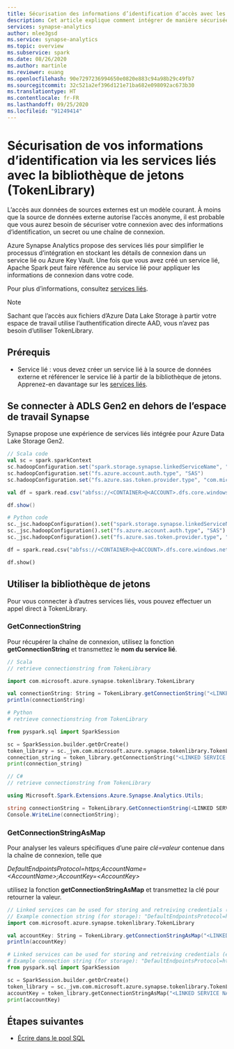 ```yaml
---
title: Sécurisation des informations d’identification d’accès avec les services liés dans Apache Spark pour Azure Synapse Analytics
description: Cet article explique comment intégrer de manière sécurisée Apache Spark pour Synapse Analytics à d’autres services en utilisant les services liés et la bibliothèque de jetons
services: synapse-analytics
author: mlee3gsd
ms.service: synapse-analytics
ms.topic: overview
ms.subservice: spark
ms.date: 08/26/2020
ms.author: martinle
ms.reviewer: euang
ms.openlocfilehash: 90e7297236994650e0820e883c94a98b29c49fb7
ms.sourcegitcommit: 32c521a2ef396d121e71ba682e098092ac673b30
ms.translationtype: HT
ms.contentlocale: fr-FR
ms.lasthandoff: 09/25/2020
ms.locfileid: "91249414"
---
```

# <a name="securing-your-credentials-through-linked-services-with-the-tokenlibrary"></a>Sécurisation de vos informations d’identification via les services liés avec la bibliothèque de jetons (TokenLibrary)
L’accès aux données de sources externes est un modèle courant. À moins que la source de données externe autorise l’accès anonyme, il est probable que vous aurez besoin de sécuriser votre connexion avec des informations d’identification, un secret ou une chaîne de connexion.  

Azure Synapse Analytics propose des services liés pour simplifier le processus d’intégration en stockant les détails de connexion dans un service lié ou Azure Key Vault. Une fois que vous avez créé un service lié, Apache Spark peut faire référence au service lié pour appliquer les informations de connexion dans votre code. 

Pour plus d’informations, consultez [services liés](../../data-factory/concepts-linked-services.md?toc=/azure/synapse-analytics/toc.json&bc=/azure/synapse-analytics/breadcrumb/toc.json).
> [!NOTE]
> Sachant que l’accès aux fichiers d’Azure Data Lake Storage à partir votre espace de travail utilise l’authentification directe AAD, vous n’avez pas besoin d’utiliser TokenLibrary. 


## <a name="prerequisite"></a>Prérequis
* Service lié : vous devez créer un service lié à la source de données externe et référencer le service lié à partir de la bibliothèque de jetons. Apprenez-en davantage sur les [services liés](../../data-factory/concepts-linked-services.md?toc=/azure/synapse-analytics/toc.json&bc=/azure/synapse-analytics/breadcrumb/toc.json).


## <a name="connect-to-adls-gen2-outside-of-synapse-workspace"></a>Se connecter à ADLS Gen2 en dehors de l’espace de travail Synapse

Synapse propose une expérience de services liés intégrée pour Azure Data Lake Storage Gen2.

```scala
// Scala code
val sc = spark.sparkContext
sc.hadoopConfiguration.set("spark.storage.synapse.linkedServiceName", "<LINKED SERVICE NAME>")
sc.hadoopConfiguration.set("fs.azure.account.auth.type", "SAS")
sc.hadoopConfiguration.set("fs.azure.sas.token.provider.type", "com.microsoft.azure.synapse.tokenlibrary.LinkedServiceBasedSASProvider")

val df = spark.read.csv("abfss://<CONTAINER>@<ACCOUNT>.dfs.core.windows.net/<DIRECTORY PATH>")

df.show()
```

```python
# Python code
sc._jsc.hadoopConfiguration().set("spark.storage.synapse.linkedServiceName", "<lINKED SERVICE NAME>")
sc._jsc.hadoopConfiguration().set("fs.azure.account.auth.type", "SAS")
sc._jsc.hadoopConfiguration().set("fs.azure.sas.token.provider.type", "com.microsoft.azure.synapse.tokenlibrary.LinkedServiceBasedSASProvider")

df = spark.read.csv("abfss://<CONTAINER>@<ACCOUNT>.dfs.core.windows.net/<DIRECTORY PATH>")

df.show()
```
## <a name="use-the-token-library"></a>Utiliser la bibliothèque de jetons

Pour vous connecter à d’autres services liés, vous pouvez effectuer un appel direct à TokenLibrary.

### <a name="getconnectionstring"></a>GetConnectionString
 Pour récupérer la chaîne de connexion, utilisez la fonction <b>getConnectionString</b> et transmettez le <b>nom du service lié</b>.

```scala
// Scala
// retrieve connectionstring from TokenLibrary

import com.microsoft.azure.synapse.tokenlibrary.TokenLibrary

val connectionString: String = TokenLibrary.getConnectionString("<LINKED SERVICE NAME>")
println(connectionString)
```

```python
# Python
# retrieve connectionstring from TokenLibrary

from pyspark.sql import SparkSession

sc = SparkSession.builder.getOrCreate()
token_library = sc._jvm.com.microsoft.azure.synapse.tokenlibrary.TokenLibrary
connection_string = token_library.getConnectionString("<LINKED SERVICE NAME>")
print(connection_string)
```
```csharp
// C#
// retrieve connectionstring from TokenLibrary

using Microsoft.Spark.Extensions.Azure.Synapse.Analytics.Utils;

string connectionString = TokenLibrary.GetConnectionString(<LINKED SERVICE NAME>);
Console.WriteLine(connectionString);
```

### <a name="getconnectionstringasmap"></a>GetConnectionStringAsMap
Pour analyser les valeurs spécifiques d’une paire <i>clé=valeur</i> contenue dans la chaîne de connexion, telle que 

<i>DefaultEndpointsProtocol=https;AccountName=\<AccountName>;AccountKey=\<AccountKey></i>

utilisez la fonction <b>getConnectionStringAsMap</b> et transmettez la clé pour retourner la valeur.
```scala
// Linked services can be used for storing and retreiving credentials (e.g, account key)
// Example connection string (for storage): "DefaultEndpointsProtocol=https;AccountName=<accountname>;AccountKey=<accountkey>"
import com.microsoft.azure.synapse.tokenlibrary.TokenLibrary

val accountKey: String = TokenLibrary.getConnectionStringAsMap("<LINKED SERVICE NAME">).get("<KEY NAME>")
println(accountKey)
```

```python
# Linked services can be used for storing and retreiving credentials (e.g, account key)
# Example connection string (for storage): "DefaultEndpointsProtocol=https;AccountName=<accountname>;AccountKey=<accountkey>"
from pyspark.sql import SparkSession

sc = SparkSession.builder.getOrCreate()
token_library = sc._jvm.com.microsoft.azure.synapse.tokenlibrary.TokenLibrary
accountKey = token_library.getConnectionStringAsMap("<LINKED SERVICE NAME>").get("<KEY NAME>")
print(accountKey)
```

## <a name="next-steps"></a>Étapes suivantes

- [Écrire dans le pool SQL](./synapse-spark-sql-pool-import-export.md)

